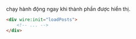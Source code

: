 chạy hành động ngay khi thành phần được hiển thị.

```html
<div wire:init="loadPosts">
    <!-- ... -->
</div>
```